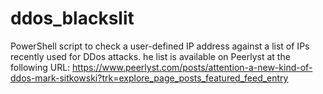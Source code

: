 # ddos_blackslit
PowerShell script to check a user-defined IP address against a list of IPs recently used for DDos attacks.
he list is available on Peerlyst at the following URL: https://www.peerlyst.com/posts/attention-a-new-kind-of-ddos-mark-sitkowski?trk=explore_page_posts_featured_feed_entry
